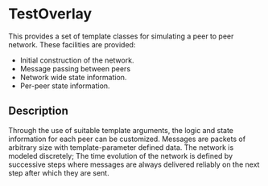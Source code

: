 # TestOverlay

This provides a set of template classes for simulating a peer to peer
network. These facilities are provided:

- Initial construction of the network.
- Message passing between peers
- Network wide state information.
- Per-peer state information.

## Description

Through the use of suitable template arguments, the logic and state information
for each peer can be customized. Messages are packets of arbitrary size with
template-parameter defined data. The network is modeled discretely; The time
evolution of the network is defined by successive steps where messages are
always delivered reliably on the next step after which they are sent.
